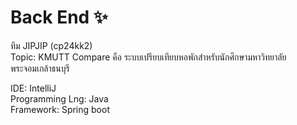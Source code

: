 # Back End ✨
ทีม JIPJIP (cp24kk2) <br/>
Topic: KMUTT Compare 
   คือ ระบบเปรียบเทียบหอพักสำหรับนักศึกษามหาวิทยาลัยพระจอมเกล้าธนบุรี

IDE: IntelliJ <br/>
Programming Lng: Java <br/>
Framework: Spring boot


